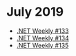 # July 2019

- [.NET Weekly #133](number-133.md)
- [.NET Weekly #134](number-134.md)
- [.NET Weekly #135](number-135.md)
